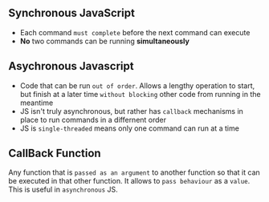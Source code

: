 ## Synchronous JavaScript
- Each command `must complete` before the next command can execute
- **No** two commands can be running **simultaneously**

## Asychronous Javascript
- Code that can be run `out of order`. Allows a lengthy operation to start, but finish at a later time `without blocking` other code from running in the meantime
- JS isn't truly asynchronous, but rather has `callback` mechanisms in place to run commands in a differnent order
- JS is `single-threaded` means only one command can run at a time

## CallBack Function
Any function that is `passed as an argument` to another function so that it can be executed in that other function. It allows to `pass behaviour` as a `value`. This is useful in `asynchronous` JS.